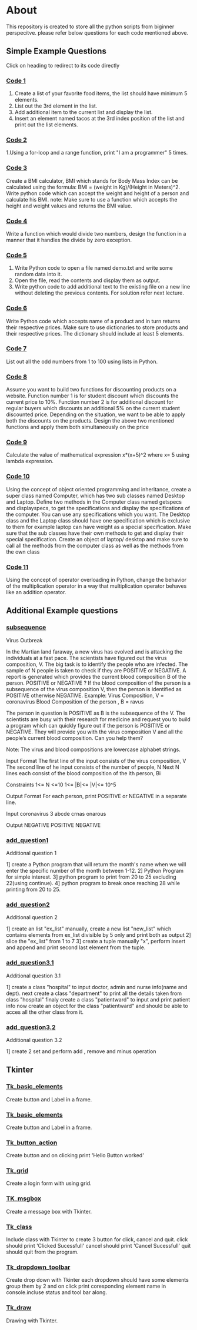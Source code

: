 # About
This repository is created to store all the python scripts from biginner perspecitve. please refer below questions for each code mentioned above.
## Simple Example Questions
Click on heading to redirect to its code directly
### [Code 1](https://github.com/akhilpsin/Learning_pyhton/blob/main/code1.py)
1. Create a list of your favorite food items, the list should have minimum 5 elements.
2. List out the 3rd element in the list.
3. Add additional item to the current list and display the list.
4. Insert an element named tacos at the 3rd index position of the list and print out the list elements.
 
### [Code 2](https://github.com/akhilpsin/Learning_pyhton/blob/main/code2.py)
1.Using a for-loop and a range function, print "I am a programmer" 5 times.

### [Code 3](https://github.com/akhilpsin/Learning_pyhton/blob/main/code3.py)
 Create a BMI calculator, BMI which stands for Body Mass Index can be
 calculated using the formula: BMI = (weight in Kg)/(Height in Meters)^2.
 Write python code which can accept the weight and height of a person and
 calculate his BMI.
 note: Make sure to use a function which accepts the height and weight
 values and returns the BMI value.

### [Code 4](https://github.com/akhilpsin/Learning_pyhton/blob/main/code4.py)
 Write a function which would divide two numbers, design the function in a
 manner that it handles the divide by zero exception.

### [Code 5](https://github.com/akhilpsin/Learning_pyhton/blob/main/code5.py)
1. Write Python code to open a file named demo.txt and write some
random data into it.
2. Open the file, read the contents and display them as output.
3. Write python code to add additional text to the existing file on a new line
without deleting the previous contents.
For solution refer next lecture.

### [Code 6](https://github.com/akhilpsin/Learning_pyhton/blob/main/code6.py)
 Write Python code which accepts name of a product and in turn returns
 their respective prices.
 Make sure to use dictionaries to store products and their respective prices.
 The dictionary should include at least 5 elements.

### [Code 7](https://github.com/akhilpsin/Learning_pyhton/blob/main/code7.py)
 List out all the odd numbers from 1 to 100 using lists in Python.
 
### [Code 8](https://github.com/akhilpsin/Learning_pyhton/blob/main/code8.py)
 Assume you want to build two functions for discounting products on a 
 website.
 Function number 1 is for student discount which discounts the current price 
 to 10%.
 Function number 2 is for additional discount for regular buyers which 
 discounts an additional 5% on the current student discounted price.
 Depending on the situation, we want to be able to apply both the discounts 
 on the products.
 Design the above two mentioned functions and apply them both 
 simultaneously on the price
 
### [Code 9](https://github.com/akhilpsin/Learning_pyhton/blob/main/code9.py)
 Calculate the value of mathematical expression x*(x+5)^2 where x= 5 using
 lambda expression.

### [Code 10](https://github.com/akhilpsin/Learning_pyhton/blob/main/code10.py)
 Using the concept of object oriented programming and inheritance, create
 a super class named Computer, which has two sub classes named Desktop
 and Laptop.
 Define two methods in the Computer class named getspecs and
 displayspecs, to get the specifications and display the specifications of the
 computer.
 You can use any specifications which you want.
 The Desktop class and the Laptop class should have one specification which
 is exclusive to them for example laptop can have weight as a special
 specification.
 Make sure that the sub classes have their own methods to get and display
 their special specification.
 Create an object of laptop/ desktop and make sure to call all the methods
 from the computer class as well as the methods from the own class


### [Code 11](https://github.com/akhilpsin/Learning_pyhton/blob/main/code11.py)
 Using the concept of operator overloading in Python, change the behavior
 of the multiplication operator in a way that multiplication operator behaves
 like an addition operator.

## Additional Example questions
### [subsequence](https://github.com/akhilpsin/Learning_pyhton/blob/main/subsequence%20.py)
 Virus Outbreak

 In the Martian land faraway, a new virus has evolved and is attacking the individuals at a fast pace. The scientists have figured out the virus composition, V. The big task is to identify the people who are infected. The sample of N people is taken to check if they are POSITIVE or NEGATIVE. A report is generated which provides the current blood composition B of the person.
 POSITIVE or NEGATIVE ?
 If the blood composition of the person is a subsequence of the virus composition V, then the person is identified as POSITIVE otherwise NEGATIVE.
 Example:
 Virus Composition, V = coronavirus
 Blood Composition of the person , B = ravus

 The person in question is POSITIVE as B is the subsequence of the V.
 The scientists are busy with their research for medicine and request you to build a program which can quickly figure out if the person is POSITIVE or NEGATIVE. They will provide you with the virus composition V and all the people’s current blood composition. Can you help them?

 Note: The virus and blood compositions are lowercase alphabet strings.

 Input Format
 The first line of the input consists of the virus composition, V
 The second line of he input consists of the number of people, N
 Next N lines each consist of the blood composition of the ith person, Bi

 Constraints
 1<= N <=10
 1<= |B|<= |V|<= 10^5

 Output Format
 For each person, print POSITIVE or NEGATIVE in a separate line.

 Input
 coronavirus
 3
 abcde
 crnas
 onarous

 Output
 NEGATIVE
 POSITIVE
 NEGATIVE
 
### [add_question1](https://github.com/akhilpsin/Learning_pyhton/blob/main/add_question1.py)
Additional question 1

  1] create a Python program that will return the month's name when we will enter the specific number of the month between 1-12.
  2] Python Program for simple interest.
  3] python program to print from 20 to 25 excluding 22(using continue).
  4] python program to break once reaching 28 while printing from 20 to 25.
  
### [add_question2](https://github.com/akhilpsin/Learning_pyhton/blob/main/add_question2.py)
Additional question 2

  1] create an list "ex_list" manually, create a new list "new_list" which contains elements from ex_list divisible by 5 only and print both as output
  2] slice the "ex_list" from 1 to 7
  3] create a tuple manually "x", perform insert and append and print second last element from the tuple.

### [add_question3.1](https://github.com/akhilpsin/Learning_pyhton/blob/main/add_question3.1.py)
Additional question 3.1

  1] create a class "hospital" to input doctor, admin and nurse info(name and dept). 
   next create a class "department" to print all the details taken from class "hospital" 
   finaly create a class "patientward" to input and print  patient info 
   now create an object for the class "patientward" and should be able to acces all the other class from it.

### [add_question3.2](https://github.com/akhilpsin/Learning_pyhton/blob/main/add_question3.2.py)
Additional question 3.2

  1] create 2 set and perform add , remove and minus operation
  
## Tkinter
### [Tk_basic_elements](https://github.com/akhilpsin/Learning_pyhton/blob/main/Tk_basic_elements.py)

  Create button and Label in a frame.

### [Tk_basic_elements](https://github.com/akhilpsin/Learning_pyhton/blob/main/Tk_basic_elements.py)

  Create button and Label in a frame.

### [Tk_button_action](https://github.com/akhilpsin/Learning_pyhton/blob/main/Tk_button_action.py)

  Create button and on clicking print 'Hello Button worked'

### [Tk_grid](https://github.com/akhilpsin/Learning_pyhton/blob/main/Tk_grid.py)

  Create a login form with using grid.

### [TK_msgbox](https://github.com/akhilpsin/Learning_pyhton/blob/main/TK_msgbox.py)

  Create a message box with Tkinter.

### [Tk_class](https://github.com/akhilpsin/Learning_pyhton/blob/main/Tk_class.py)

  Include class with Tkinter to create 3 button for click, cancel and quit.
  click should print 'Clicked Sucessfull'
  cancel should print 'Cancel Sucessfull'
  quit should quit from the program.

### [Tk_dropdown_toolbar](https://github.com/akhilpsin/Learning_pyhton/blob/main/Tk_dropdown_toolbar.py)

  Create drop down with Tkinter each dropdown should have some elements group them by 2 and on click print coresponding element name in console.incluse status and tool bar along.


### [Tk_draw](https://github.com/akhilpsin/Learning_pyhton/blob/main/Tk_draw.py)

  Drawing with Tkinter.


